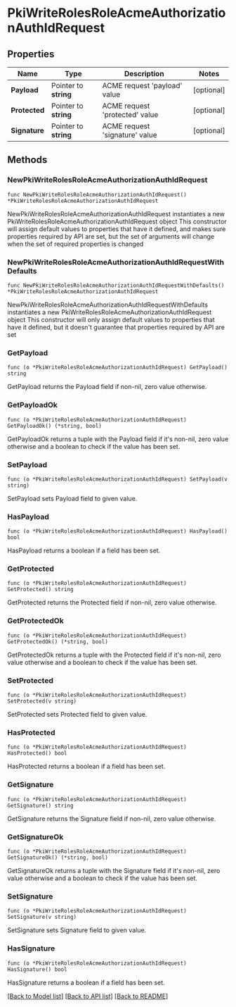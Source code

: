 # PkiWriteRolesRoleAcmeAuthorizationAuthIdRequest


## Properties

Name | Type | Description | Notes
------------ | ------------- | ------------- | -------------
**Payload** | Pointer to **string** | ACME request &#x27;payload&#x27; value | [optional] 
**Protected** | Pointer to **string** | ACME request &#x27;protected&#x27; value | [optional] 
**Signature** | Pointer to **string** | ACME request &#x27;signature&#x27; value | [optional] 



## Methods


### NewPkiWriteRolesRoleAcmeAuthorizationAuthIdRequest

`func NewPkiWriteRolesRoleAcmeAuthorizationAuthIdRequest() *PkiWriteRolesRoleAcmeAuthorizationAuthIdRequest`

NewPkiWriteRolesRoleAcmeAuthorizationAuthIdRequest instantiates a new PkiWriteRolesRoleAcmeAuthorizationAuthIdRequest object
This constructor will assign default values to properties that have it defined,
and makes sure properties required by API are set, but the set of arguments
will change when the set of required properties is changed

### NewPkiWriteRolesRoleAcmeAuthorizationAuthIdRequestWithDefaults

`func NewPkiWriteRolesRoleAcmeAuthorizationAuthIdRequestWithDefaults() *PkiWriteRolesRoleAcmeAuthorizationAuthIdRequest`

NewPkiWriteRolesRoleAcmeAuthorizationAuthIdRequestWithDefaults instantiates a new PkiWriteRolesRoleAcmeAuthorizationAuthIdRequest object
This constructor will only assign default values to properties that have it defined,
but it doesn't guarantee that properties required by API are set


### GetPayload

`func (o *PkiWriteRolesRoleAcmeAuthorizationAuthIdRequest) GetPayload() string`

GetPayload returns the Payload field if non-nil, zero value otherwise.

### GetPayloadOk

`func (o *PkiWriteRolesRoleAcmeAuthorizationAuthIdRequest) GetPayloadOk() (*string, bool)`

GetPayloadOk returns a tuple with the Payload field if it's non-nil, zero value otherwise
and a boolean to check if the value has been set.

### SetPayload

`func (o *PkiWriteRolesRoleAcmeAuthorizationAuthIdRequest) SetPayload(v string)`

SetPayload sets Payload field to given value.


### HasPayload

`func (o *PkiWriteRolesRoleAcmeAuthorizationAuthIdRequest) HasPayload() bool`

HasPayload returns a boolean if a field has been set.




### GetProtected

`func (o *PkiWriteRolesRoleAcmeAuthorizationAuthIdRequest) GetProtected() string`

GetProtected returns the Protected field if non-nil, zero value otherwise.

### GetProtectedOk

`func (o *PkiWriteRolesRoleAcmeAuthorizationAuthIdRequest) GetProtectedOk() (*string, bool)`

GetProtectedOk returns a tuple with the Protected field if it's non-nil, zero value otherwise
and a boolean to check if the value has been set.

### SetProtected

`func (o *PkiWriteRolesRoleAcmeAuthorizationAuthIdRequest) SetProtected(v string)`

SetProtected sets Protected field to given value.


### HasProtected

`func (o *PkiWriteRolesRoleAcmeAuthorizationAuthIdRequest) HasProtected() bool`

HasProtected returns a boolean if a field has been set.




### GetSignature

`func (o *PkiWriteRolesRoleAcmeAuthorizationAuthIdRequest) GetSignature() string`

GetSignature returns the Signature field if non-nil, zero value otherwise.

### GetSignatureOk

`func (o *PkiWriteRolesRoleAcmeAuthorizationAuthIdRequest) GetSignatureOk() (*string, bool)`

GetSignatureOk returns a tuple with the Signature field if it's non-nil, zero value otherwise
and a boolean to check if the value has been set.

### SetSignature

`func (o *PkiWriteRolesRoleAcmeAuthorizationAuthIdRequest) SetSignature(v string)`

SetSignature sets Signature field to given value.


### HasSignature

`func (o *PkiWriteRolesRoleAcmeAuthorizationAuthIdRequest) HasSignature() bool`

HasSignature returns a boolean if a field has been set.









[[Back to Model list]](../README.md#documentation-for-models) [[Back to API list]](../README.md#documentation-for-api-endpoints) [[Back to README]](../README.md)


